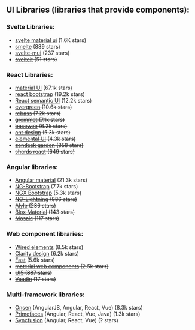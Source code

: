 ## UI Libraries (libraries that provide components):

### Svelte Libraries:

-   [svelte material ui](https://sveltematerialui.com/) (1.6K stars)
-   [smelte](https://smeltejs.com/) (889 stars)
-   [svelte-mui](https://svelte-mui.ibbf.ru/) (237 stars)
-   ~~[svelteit](https://docs.svelteit.dev/) (51 stars)~~

### React Libraries:

-   [material UI](https://material-ui.com/) (67.1k stars)
-   [react bootstrap](https://react-bootstrap.github.io/) (19.2k stars)
-   [React semantic UI](https://react.semantic-ui.com/) (12.2k stars)
-   ~~[evergreen](https://evergreen.segment.com/) (10.6k stars)~~
-   ~~[rebass](https://rebassjs.org/) (7.2k stars)~~
-   ~~[grommet](https://v2.grommet.io/) (7.1k stars)~~
-   ~~[baseweb](https://baseweb.design/) (6.2k stars)~~
-   ~~[ant design](https://ant.design/) (5.3k stars)~~
-   ~~[elemental UI](http://elemental-ui.com/home) (4.3k stars)~~
-   ~~[zendesk garden](https://garden.zendesk.com/) (858 stars)~~
-   ~~[shards react](https://designrevision.com/docs/shards-react/getting-started) (649 stars)~~

### Angular libraries:

-   [Angular material](https://material.angular.io/) (21.3k stars)
-   [NG-Bootstrap](https://ng-bootstrap.github.io/#/home) (7.7k stars)
-   [NGX Bootstrap](https://valor-softw2are.com/ngx-bootstrap/#/) (5.3k stars)
-   ~~[NG-Lightning](https://ng-lightning.github.io/ng-lightning/#/) (886 stars)~~
-   ~~[Alyle](https://alyle.io/) (236 stars)~~
-   ~~[Blox Material](https://material.src.zone/) (143 stars)~~
-   ~~[Mosaic](https://mosaic.ptsecurity.com/button/overview) (117 stars)~~

### Web component libraries:

-   [Wired elements](https://wiredjs.com/) (8.5k stars)
-   [Clarity design](https://clarity.design/) (6.2k stars)
-   [Fast](https://www.fast.design/) (5.6k stars)
-   ~~[material web components](https://github.com/material-components/material-components-web-components) (2.5k stars)~~
-   ~~[UI5](https://sap.github.io/ui5-webcomponents/) (887 stars)~~
-   ~~[Vaadin](https://vaadin.com/) (17 stars)~~

### Multi-framework libraries:

-   [Onsen](https://onsen.io/) (AngularJS, Angular, React, Vue) (8.3k stars)
-   [Primefaces](https://www.primefaces.org/) (Angular, React, Vue, Java) (1.3k stars)
-   [Syncfusion](https://www.syncfusion.com/) (Angular, React, Vue) (? stars)
